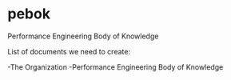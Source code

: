 pebok
=====

Performance Engineering Body of Knowledge

List of documents we need to create:

-The Organization
-Performance Engineering Body of Knowledge
